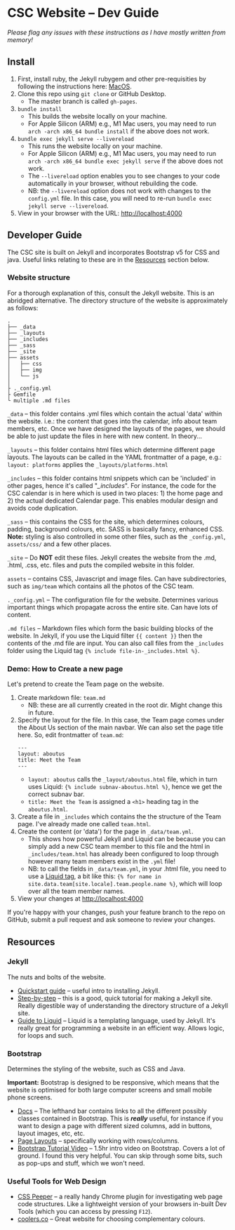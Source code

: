 # CSC Website – Dev Guide
_Please flag any issues with these instructions as I have mostly written from memory!_

## Install
1. First, install ruby, the Jekyll rubygem and other pre-requisities by following the instructions here: [MacOS](https://jekyllrb.com/docs/installation/macos/).
2. Clone this repo using `git clone` or GitHub Desktop.
   - The master branch is called `gh-pages`.
4. `bundle install`
   - This builds the website locally on your machine.
   - For Apple Silicon (ARM) e.g., M1 Mac users, you may need to run `arch -arch x86_64 bundle install` if the above does not work.
5. `bundle exec jekyll serve --livereload`
   - This runs the website locally on your machine.
   - For Apple Silicon (ARM) e.g., M1 Mac users, you may need to run `arch -arch x86_64 bundle exec jekyll serve` if the above does not work.
   - The `--livereload` option enables you to see changes to your code automatically in your browser, without rebuilding the code.
   - NB: the `--livereload` option does not work with changes to the `config.yml` file. In this case, you will need to re-run `bundle exec jekyll serve --livereload`.
6. View in your browser with the URL: [http://localhost:4000](http://localhost:4000/)

## Developer Guide

The CSC site is built on Jekyll and incorporates Bootstrap v5 for CSS and java. Useful links relating to these are in the [Resources](#Resources) section below.

### Website structure
For a thorough explanation of this, consult the Jekyll website. This is an abridged alternative. The directory structure of the website is approximately as follows:
```
.
├── _data
├── _layouts
├── _includes
├── _sass
├── _site
├── assets
│   ├── css
│   ├── img
│   └── js
│
├ ._config.yml
├ Gemfile
└ multiple .md files
```

`_data` – this folder contains .yml files which contain the actual 'data' within the website. i.e.: the content that goes into the calendar, info about team members, etc. Once we have designed the layouts of the pages, we should be able to just update the files in here with new content. In theory...

`_layouts` – this folder contains html files which determine different page layouts. The layouts can be called in the YAML frontmatter of a page, e.g.: `layout: platforms` applies the `_layouts/platforms.html`

`_includes` – this folder contains html snippets which can be 'included' in other pages, hence it's called "*_includes*". For instance, the code for the CSC calendar is in here which is used in two places: 1) the home page and 2) the actual dedicated Calendar page. This enables modular design and avoids code duplication.

`_sass` – this contains the CSS for the site, which determines colours, padding, background colours, etc. SASS is basically fancy, enhanced CSS. **Note:** styling is also controlled in some other files, such as the `_config.yml`, `assets/css/` and a few other places.

`_site` – Do **NOT** edit these files. Jekyll creates the website from the .md, .html, .css, etc. files and puts the compiled website in this folder.

`assets` – contains CSS, Javascript and image files. Can have subdirectories, such as `img/team` which contains all the photos of the CSC team.

`._config.yml` – The configuration file for the website. Determines various important things which propagate across the entire site. Can have lots of content.

`.md files` – Markdown files which form the basic building blocks of the website. In Jekyll, if you use the Liquid filter `{{ content }}` then the contents of the .md file are input. You can also call files from the `_includes` folder using the Liquid tag `{% include file-in-_includes.html %}`.

### Demo: How to Create a new page

Let's pretend to create the Team page on the website.

1. Create markdown file: `team.md`
   - NB: these are all currently created in the root dir. Might change this in future.
2. Specify the layout for the file. In this case, the Team page comes under the About Us section of the main navbar. We can also set the page title here. So, edit frontmatter of `team.md`:
    ```
    ---
    layout: aboutus
    title: Meet the Team
    ---
    ```
   - `layout: aboutus` calls the `_layout/aboutus.html` file, which in turn uses Liquid: `{% include subnav-aboutus.html %}`, hence we get the correct subnav bar.
   - `title: Meet the Team` is assigned a `<h1>` heading tag in the `aboutus.html`.
3. Create a file in `_includes` which contains the the structure of the Team page. I've already made one called `team.html`.
4. Create the content (or 'data') for the page in `_data/team.yml`. 
   - This shows how powerful Jekyll and Liquid can be because you can simply add a new CSC team member to this file and the html in `_includes/team.html` has already been configured to loop through however many team members exist in the `.yml` file!
   - NB: to call the fields in `_data/team.yml`, in your .html file, you need to use a [Liquid tag](https://jekyllrb.com/docs/liquid/tags/), a bit like this: `{% for name in site.data.team[site.locale].team.people.name %}`, which will loop over all the team member names.
5. View your changes at [http://localhost:4000](http://localhost:4000/)

If you're happy with your changes, push your feature branch to the repo on GitHub, submit a pull request and ask someone to review your changes.

## Resources

### Jekyll
The nuts and bolts of the website.
- [Quickstart guide](https://jekyllrb.com/docs/) – useful intro to installing Jekyll.
- [Step-by-step](https://jekyllrb.com/docs/step-by-step/01-setup/) – this is a good, quick tutorial for making a Jekyll site. Really digestible way of understanding the directory structure of a Jekyll site.
- [Guide to Liquid](https://jekyllrb.com/docs/liquid/) – Liquid is a templating language, used by Jekyll. It's really great for programming a website in an efficient way. Allows logic, for loops and such.

### Bootstrap
Determines the styling of the website, such as CSS and Java. 

**Important:** Bootstrap is designed to be responsive, which means that the website is optimised for both large computer screens and small mobile phone screens. 
- [Docs](https://getbootstrap.com/docs/5.0/getting-started/introduction/) – The lefthand bar contains links to all the different possibly classes contained in Bootstrap. This is _**really**_ useful, for instance if you want to design a page with different sized columns, add in buttons, layout images, etc, etc.
- [Page Layouts](https://getbootstrap.com/docs/5.1/layout/columns/) – specifically working with rows/columns.
- [Bootstrap Tutorial Video](https://www.youtube.com/watch?v=rQryOSyfXmI) – 1.5hr intro video on Bootstrap. Covers a lot of ground. I found this very helpful. You can skip through some bits, such as pop-ups and stuff, which we won't need.

### Useful Tools for Web Design
- [CSS Peeper](https://chrome.google.com/webstore/detail/css-peeper/mbnbehikldjhnfehhnaidhjhoofhpehk?hl=en) – a really handy Chrome plugin for investigating web page code structures. Like a lightweight version of your browsers in-built Dev Tools (which you can access by pressing `F12`).
- [coolers.co](https://coolors.co/) – Great website for choosing complementary colours.





